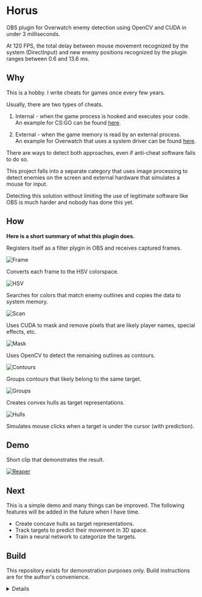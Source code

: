 # Horus
OBS plugin for Overwatch enemy detection using OpenCV and CUDA in under 3 milliseconds.

At 120 FPS, the total delay between mouse movement recognized by the system (DirectInput)
and new enemy positions recognized by the plugin ranges between 0.6 and 13.6 ms.

## Why
This is a hobby. I write cheats for games once every few years.

Usually, there are two types of cheats.

1. Internal - when the game process is hooked and executes your code.<br/>
   An example for CS:GO can be found [here](https://github.com/qis/jeeves).

2. External - when the game memory is read by an external process.<br/>
   An example for Overwatch that uses a system driver can be found
   [here](https://github.com/qis/overwatch).

There are ways to detect both approaches, even if anti-cheat software fails to do so.

This project falls into a separate category that uses image processing to detect enemies on
the screen and external hardware that simulates a mouse for input.

Detecting this solution without limiting the use of legitimate software like OBS is much
harder and nobody has done this yet.

## How
**Here is a short summary of what this plugin does.**

Registers itself as a filter plygin in OBS and receives captured frames.

![Frame](res/images/01-frame.png "Frame")

Converts each frame to the HSV colorspace.

![HSV](res/images/02-hsv.png "HSV")

Searches for colors that match enemy outlines and copies the data to system memory.

![Scan](res/images/03-scan.png "Scan")

Uses CUDA to mask and remove pixels that are likely player names, special effects, etc.

![Mask](res/images/04-mask.png "Mask")

Uses OpenCV to detect the remaining outlines as contours.

![Contours](res/images/05-contours.png "Contours")

Groups contours that likely belong to the same target.

![Groups](res/images/06-groups.png "Groups")

Creates convex hulls as target representations.

![Hulls](res/images/07-hulls.png "Hulls")

Simulates mouse clicks when a target is under the cursor (with prediction).

## Demo
Short clip that demonstrates the result.

[![Reaper](res/images/demos/reaper.jpg)](https://youtu.be/QO6qQR8j-lU "Reaper")

## Next
This is a simple demo and many things can be improved. The following features will be added
in the future when I have time.

* Create concave hulls as target representations.
* Track targets to predict their movement in 3D space.
* Train a neural network to categorize the targets.

## Build
This repository exists for demonstration purposes only. Build instructions are for the author's convenience.

<details>

1. Install [OBS-Studio][obs] to `C:\OBS`.
2. Extract [OBS-Studio][obs] source code to `C:\OBS\src`.
3. Install [Python 3][py3] to `C:\Python`.
4. Install [CUDA Toolkit][cuda] to `C:\CUDA`.
5. Clone this repository to `C:\OBS\horus`.

```cmd
git clone git@github.com:qis/horus C:/OBS/horus
cd C:\OBS\horus
git submodule update --init --depth 1
```

6. Install dependencies using [Conan][conan].

<!--
* Set the system environment variable `CONAN_USER_HOME_SHORT` to `None`.
* Upgrade pip with `python -m pip install --upgrade pip`.
* Upgrade conan with `pip install conan --upgrade`.
-->

```cmd
cd C:\OBS\horus
conan install . -if third_party -pr conan.profile
```

7. Build [OpenCV][opencv] in `x64 Native Tools Command Prompt for VS 2022`.

```cmd
cd C:\OBS\horus\third_party\opencv
cmake -B build --preset default
cmake --build build --target install
copy release\x64\vc17\bin\opencv_world470.dll C:\OBS\obs-plugins\64bit\
```

9. Configure [OBS-Studio][obs] and Overwatch according to [settings.md](settings.md).

</details>

[obs]: https://github.com/obsproject/obs-studio/releases/tag/27.2.4
[py3]: https://www.python.org/downloads/windows/
[cuda]: https://developer.nvidia.com/cuda-downloads
[conan]: https://conan.io/center/
[opencv]: https://github.com/opencv/opencv/releases
